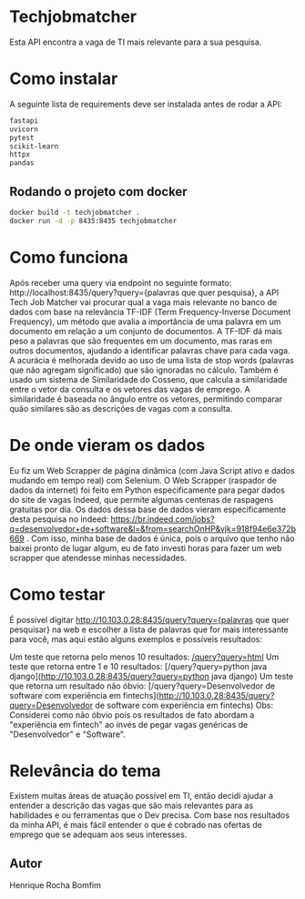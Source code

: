 # Techjobmatcher

Esta API encontra a vaga de TI mais relevante para a sua pesquisa.

# Como instalar

A seguinte lista de requirements deve ser instalada antes de rodar a API:
```bash
fastapi
uvicorn
pytest
scikit-learn
httpx
pandas
```

## Rodando o projeto com docker

```bash
docker build -t techjobmatcher .
docker run -d -p 8435:8435 techjobmatcher
```
# Como funciona

Após receber uma query via endpoint no seguinte formato: http://localhost:8435/query?query={palavras que quer pesquisa}, a API Tech Job Matcher vai procurar qual a vaga mais relevante no banco de dados com base na relevância TF-IDF (Term Frequency-Inverse Document Frequency), um método que avalia a importância de uma palavra em um documento em relação a um conjunto de documentos. A TF-IDF dá mais peso a palavras que são frequentes em um documento, mas raras em outros documentos, ajudando a identificar palavras chave para cada vaga. A acurácia é melhorada devido ao uso de uma lista de stop words (palavras que não agregam significado) que são ignoradas no cálculo. Também é usado um sistema de Similaridade do Cosseno, que calcula a similaridade entre o vetor da consulta e os vetores das vagas de emprego. A similaridade é baseada no ângulo entre os vetores, permitindo comparar quão similares são as descrições de vagas com a consulta.

# De onde vieram os dados

Eu fiz um Web Scrapper de página dinâmica (com Java Script ativo e dados mudando em tempo real) com Selenium. O Web Scrapper (raspador de dados da internet) foi feito em Python especificamente para pegar dados do site de vagas Indeed, que permite algumas centenas de raspagens gratuitas por dia. Os dados dessa base de dados vieram especificamente desta pesquisa no indeed: https://br.indeed.com/jobs?q=desenvolvedor+de+software&l=&from=searchOnHP&vjk=918f94e6e372b669 . Com isso, minha base de dados é única, pois o arquivo que tenho não baixei pronto de lugar algum, eu de fato investi horas para fazer um web scrapper que atendesse minhas necessidades.

# Como testar

É possível digitar http://10.103.0.28:8435/query?query={palavras que quer pesquisar} na web e escolher a lista de palavras que for mais interessante para você, mas aqui estão alguns exemplos e possíveis resultados:

Um teste que retorna pelo menos 10 resultados:
    [/query?query=html](http://10.103.0.28:8435/query?query=html)
Um teste que retorna entre 1 e 10 resultados:
    [/query?query=python java django](http://10.103.0.28:8435/query?query=python java django)
Um teste que retorna um resultado não óbvio:
    [/query?query=Desenvolvedor de software com experiência em fintechs](http://10.103.0.28:8435/query?query=Desenvolvedor de software com experiência em fintechs)
    Obs: Considerei como não óbvio pois os resultados de fato abordam a "experiência em fintech" ao invés de pegar vagas genéricas de "Desenvolvedor" e "Software".

# Relevância do tema

Existem muitas áreas de atuação possível em TI, então decidi ajudar a entender a descrição das vagas que são mais relevantes para as habilidades e ou ferramentas que o Dev precisa. Com base nos resultados da minha API, é mais fácil entender o que é cobrado nas ofertas de emprego que se adequam aos seus interesses.

## Autor

Henrique Rocha Bomfim
